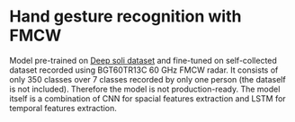 # Hand gesture recognition with FMCW
Model pre-trained on [Deep soli dataset](https://github.com/simonwsw/deep-soli/tree/master) and fine-tuned on self-collected dataset recorded using BGT60TR13C 60 GHz FMCW radar. It consists of only 350 classes over 7 classes recorded by only one person (the dataself is not included). Therefore the model is not production-ready. The model itself is a combination of CNN for spacial features extraction and LSTM for temporal features extraction.

